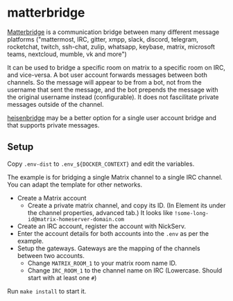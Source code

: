 # matterbridge

[Matterbridge](https://github.com/42wim/matterbridge) is a communication bridge
between many different message platforms ("mattermost, IRC, gitter, xmpp, slack,
discord, telegram, rocketchat, twitch, ssh-chat, zulip, whatsapp, keybase,
matrix, microsoft teams, nextcloud, mumble, vk and more")

It can be used to bridge a specific room on matrix to a specific room on IRC,
and vice-versa. A bot user account forwards messages between both channels. So
the message will appear to be from a bot, not from the username that sent the
message, and the bot prepends the message with the original username instead
(configurable). It does not fascilitate private messages outside of the channel.

[heisenbridge](https://github.com/hifi/heisenbridge) may be a better option for
a single user account bridge and that supports private messages.

## Setup

Copy `.env-dist` to `.env_${DOCKER_CONTEXT}` and edit the variables.

The example is for bridging a single Matrix channel to a single IRC channel. You
can adapt the template for other networks.

 * Create a Matrix account
   * Create a private matrix channel, and copy its ID. (In Element its under the
     channel properties, advanced tab.) It looks like
     `!some-long-id@matrix-homeserver-domain.com`
 * Create an IRC account, register the account with NickServ.
 * Enter the account details for both accounts into the `.env` as per the
   example.
 * Setup the gateways. Gateways are the mapping of the channels between two accounts.
   * Change `MATRIX_ROOM_1` to your matrix room name ID.
   * Change `IRC_ROOM_1` to the channel name on IRC (Lowercase. Should start
     with at least one `#`)

Run `make install` to start it. 
